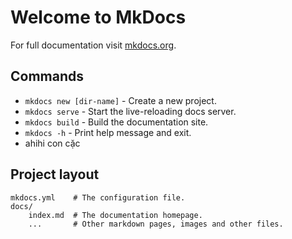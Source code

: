 # Welcome to MkDocs

For full documentation visit [mkdocs.org](https://www.mkdocs.org).

## Commands

* `mkdocs new [dir-name]` - Create a new project.
* `mkdocs serve` - Start the live-reloading docs server.
* `mkdocs build` - Build the documentation site.
* `mkdocs -h` - Print help message and exit.
* ahihi con cặc

## Project layout

    mkdocs.yml    # The configuration file.
    docs/
        index.md  # The documentation homepage.
        ...       # Other markdown pages, images and other files.

